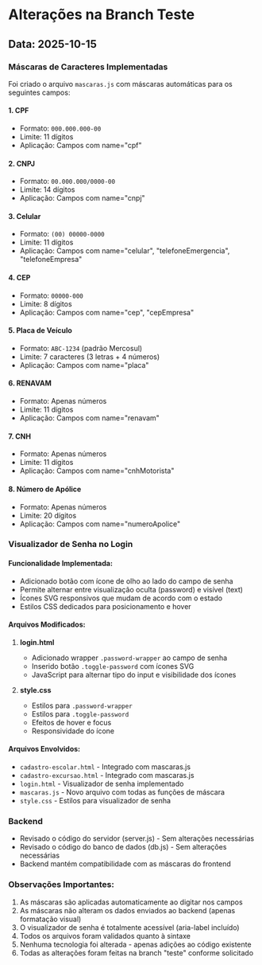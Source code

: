 # Alterações na Branch Teste

## Data: 2025-10-15

### Máscaras de Caracteres Implementadas

Foi criado o arquivo `mascaras.js` com máscaras automáticas para os seguintes campos:

#### 1. **CPF**
- Formato: `000.000.000-00`
- Limite: 11 dígitos
- Aplicação: Campos com name="cpf"

#### 2. **CNPJ**
- Formato: `00.000.000/0000-00`
- Limite: 14 dígitos
- Aplicação: Campos com name="cnpj"

#### 3. **Celular**
- Formato: `(00) 00000-0000`
- Limite: 11 dígitos
- Aplicação: Campos com name="celular", "telefoneEmergencia", "telefoneEmpresa"

#### 4. **CEP**
- Formato: `00000-000`
- Limite: 8 dígitos
- Aplicação: Campos com name="cep", "cepEmpresa"

#### 5. **Placa de Veículo**
- Formato: `ABC-1234` (padrão Mercosul)
- Limite: 7 caracteres (3 letras + 4 números)
- Aplicação: Campos com name="placa"

#### 6. **RENAVAM**
- Formato: Apenas números
- Limite: 11 dígitos
- Aplicação: Campos com name="renavam"

#### 7. **CNH**
- Formato: Apenas números
- Limite: 11 dígitos
- Aplicação: Campos com name="cnhMotorista"

#### 8. **Número de Apólice**
- Formato: Apenas números
- Limite: 20 dígitos
- Aplicação: Campos com name="numeroApolice"

### Visualizador de Senha no Login

#### Funcionalidade Implementada:
- Adicionado botão com ícone de olho ao lado do campo de senha
- Permite alternar entre visualização oculta (password) e visível (text)
- Ícones SVG responsivos que mudam de acordo com o estado
- Estilos CSS dedicados para posicionamento e hover

#### Arquivos Modificados:
1. **login.html**
   - Adicionado wrapper `.password-wrapper` ao campo de senha
   - Inserido botão `.toggle-password` com ícones SVG
   - JavaScript para alternar tipo do input e visibilidade dos ícones

2. **style.css**
   - Estilos para `.password-wrapper`
   - Estilos para `.toggle-password`
   - Efeitos de hover e focus
   - Responsividade do ícone

#### Arquivos Envolvidos:
- `cadastro-escolar.html` - Integrado com mascaras.js
- `cadastro-excursao.html` - Integrado com mascaras.js
- `login.html` - Visualizador de senha implementado
- `mascaras.js` - Novo arquivo com todas as funções de máscara
- `style.css` - Estilos para visualizador de senha

### Backend
- Revisado o código do servidor (server.js) - Sem alterações necessárias
- Revisado o código do banco de dados (db.js) - Sem alterações necessárias
- Backend mantém compatibilidade com as máscaras do frontend

### Observações Importantes:
1. As máscaras são aplicadas automaticamente ao digitar nos campos
2. As máscaras não alteram os dados enviados ao backend (apenas formatação visual)
3. O visualizador de senha é totalmente acessível (aria-label incluído)
4. Todos os arquivos foram validados quanto à sintaxe
5. Nenhuma tecnologia foi alterada - apenas adições ao código existente
6. Todas as alterações foram feitas na branch "teste" conforme solicitado
